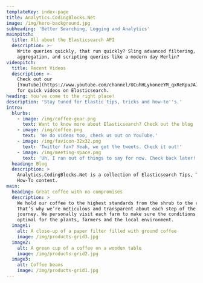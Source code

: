 ```yaml
---
templateKey: index-page
title: Analytics.CodingBlocks.Net
image: /img/hero-background.jpg
subheading: 'Better Searching, Logging and Analytics'
mainpitch:
  title: All about the Elasticsearch API
  description: >-
    Write queries quickly, that run quickly? Sling advanced filtering,
    aggregation, and scripting queries like a modern day Merlin? 
videopitch:
  title: Recent Videos
  description: >-
    Check out our
    [YouTube](https://www.youtube.com/channel/UCuhHLykoneeYM_qxReRpuJA) channel
    for quick videos on Elasticsearch.
heading: You've come to the right place!
description: 'Stay tuned for Elastic tips, tricks and how-to''s.'
intro:
  blurbs:
    - image: /img/coffee-gear.png
      text: Want to know more about Elasticsearch? Check out the blog
    - image: /img/coffee.png
      text: 'We do videos too, check us out on YouTube.'
    - image: /img/favicon-32x32.png
      text: 'Twitter fan? Yeah, we got the tweets. Check it out!'
    - image: /img/meeting-space.png
      text: 'Uh, I ran out of things to say for now. Check back later!'
  heading: Blog
  description: >
    Analytics.CodingBlocks.Net is a collection of Elasticsearch Tips, Tricks and
    How-To content.
main:
  heading: Great coffee with no compromises
  description: >
    We hold our coffee to the highest standards from the shrub to the cup.
    That’s why we’re meticulous and transparent about each step of the coffee’s
    journey. We personally visit each farm to make sure the conditions are
    optimal for the plants, farmers and the local environment.
  image1:
    alt: A close-up of a paper filter filled with ground coffee
    image: /img/products-grid3.jpg
  image2:
    alt: A green cup of a coffee on a wooden table
    image: /img/products-grid2.jpg
  image3:
    alt: Coffee beans
    image: /img/products-grid1.jpg
---
```


